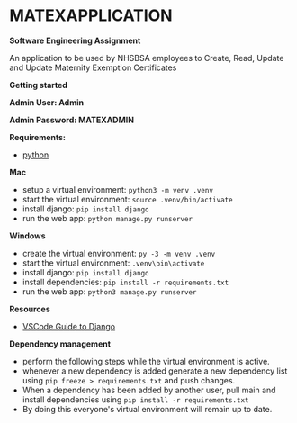 # MATEXAPPLICATION
**Software Engineering Assignment**

An application to be used by NHSBSA employees to Create, Read, Update and Update Maternity Exemption Certificates

**Getting started**

**Admin User: Admin**

**Admin Password: MATEXADMIN**

**Requirements:**
- [python](https://www.python.org)

**Mac**
- setup a virtual environment: `python3 -m venv .venv`
- start the virtual environment: `source .venv/bin/activate`
- install django: `pip install django`
- run the web app: `python manage.py runserver`

**Windows**
- create the virtual environment: `py -3 -m venv .venv`
- start the virtual environment: `.venv\bin\activate`
- install django: `pip install django`
- install dependencies: `pip install -r requirements.txt`
- run the web app: `python3 manage.py runserver`

**Resources**
- [VSCode Guide to Django](https://code.visualstudio.com/docs/python/tutorial-django)

**Dependency management**
- perform the following steps while the virtual environment is active.
- whenever a new dependency is added generate a new dependency list using
`pip freeze > requirements.txt` and push changes.
- When a dependency has been added by another user, pull main and install
dependencies using `pip install -r requirements.txt`
- By doing this everyone's virtual environment will remain up to date.
